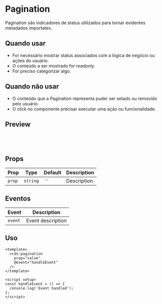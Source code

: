 # Pagination

Pagination são indicadores de status utilizados para tornar evidentes metadados importates.

## Quando usar

- For necessário mostrar status associados com a lógica de negócio ou ações do usuário.
- O conteúdo a ser mostrado for *readonly*.
- For preciso categorizar algo.

## Quando não usar

- O conteúdo que a Pagination representa puder ser setado ou removido pelo usuário.
- O click no componente precisar executar uma ação ou funcionalidade.

## Preview

<script setup>
import Pagination from '@/components/Pagination.vue';

const handleClick = () => {
  console.log('Component interaction');
};
</script>

<div class="demo-container">
  <Pagination />
</div>

## Props

| Prop | Type | Default | Description |
|------|------|---------|-------------|
| `prop` | `string` | `''` | Description |

## Eventos

| Event | Description |
|-------|-------------|
| `event` | Event description |

## Uso

```vue
<template>
  <cds-pagination
    prop="value"
    @event="handleEvent"
  />
</template>

<script setup>
const handleEvent = () => {
  console.log('Event handled');
};
</script>
```

<style scoped>
.demo-container {
  padding: 20px;
  border: 1px solid var(--vp-c-border);
  border-radius: 8px;
  margin: 16px 0;
}
</style>